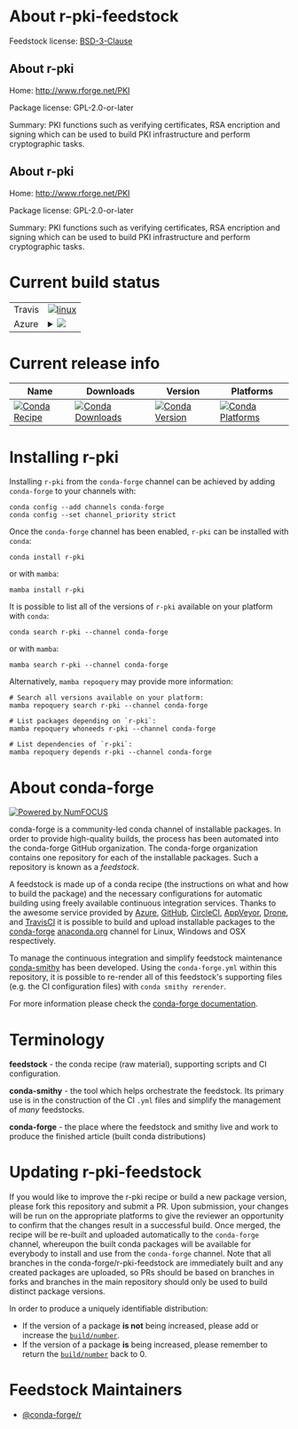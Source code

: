 About r-pki-feedstock
=====================

Feedstock license: [BSD-3-Clause](https://github.com/conda-forge/r-pki-feedstock/blob/main/LICENSE.txt)


About r-pki
-----------

Home: http://www.rforge.net/PKI

Package license: GPL-2.0-or-later

Summary: PKI functions such as verifying certificates, RSA encription and signing which can be used to build PKI infrastructure and perform cryptographic tasks.

About r-pki
-----------

Home: http://www.rforge.net/PKI

Package license: GPL-2.0-or-later

Summary: PKI functions such as verifying certificates, RSA encription and signing which can be used to build PKI infrastructure and perform cryptographic tasks.

Current build status
====================


<table><tr>
    <td>Travis</td>
    <td>
      <a href="https://app.travis-ci.com/conda-forge/r-pki-feedstock">
        <img alt="linux" src="https://img.shields.io/travis/com/conda-forge/r-pki-feedstock/main.svg?label=Linux">
      </a>
    </td>
  </tr>
    
  <tr>
    <td>Azure</td>
    <td>
      <details>
        <summary>
          <a href="https://dev.azure.com/conda-forge/feedstock-builds/_build/latest?definitionId=1446&branchName=main">
            <img src="https://dev.azure.com/conda-forge/feedstock-builds/_apis/build/status/r-pki-feedstock?branchName=main">
          </a>
        </summary>
        <table>
          <thead><tr><th>Variant</th><th>Status</th></tr></thead>
          <tbody><tr>
              <td>linux_64_r_base4.3</td>
              <td>
                <a href="https://dev.azure.com/conda-forge/feedstock-builds/_build/latest?definitionId=1446&branchName=main">
                  <img src="https://dev.azure.com/conda-forge/feedstock-builds/_apis/build/status/r-pki-feedstock?branchName=main&jobName=linux&configuration=linux%20linux_64_r_base4.3" alt="variant">
                </a>
              </td>
            </tr><tr>
              <td>linux_64_r_base4.4</td>
              <td>
                <a href="https://dev.azure.com/conda-forge/feedstock-builds/_build/latest?definitionId=1446&branchName=main">
                  <img src="https://dev.azure.com/conda-forge/feedstock-builds/_apis/build/status/r-pki-feedstock?branchName=main&jobName=linux&configuration=linux%20linux_64_r_base4.4" alt="variant">
                </a>
              </td>
            </tr><tr>
              <td>linux_aarch64_r_base4.3</td>
              <td>
                <a href="https://dev.azure.com/conda-forge/feedstock-builds/_build/latest?definitionId=1446&branchName=main">
                  <img src="https://dev.azure.com/conda-forge/feedstock-builds/_apis/build/status/r-pki-feedstock?branchName=main&jobName=linux&configuration=linux%20linux_aarch64_r_base4.3" alt="variant">
                </a>
              </td>
            </tr><tr>
              <td>linux_aarch64_r_base4.4</td>
              <td>
                <a href="https://dev.azure.com/conda-forge/feedstock-builds/_build/latest?definitionId=1446&branchName=main">
                  <img src="https://dev.azure.com/conda-forge/feedstock-builds/_apis/build/status/r-pki-feedstock?branchName=main&jobName=linux&configuration=linux%20linux_aarch64_r_base4.4" alt="variant">
                </a>
              </td>
            </tr><tr>
              <td>linux_ppc64le_r_base4.3</td>
              <td>
                <a href="https://dev.azure.com/conda-forge/feedstock-builds/_build/latest?definitionId=1446&branchName=main">
                  <img src="https://dev.azure.com/conda-forge/feedstock-builds/_apis/build/status/r-pki-feedstock?branchName=main&jobName=linux&configuration=linux%20linux_ppc64le_r_base4.3" alt="variant">
                </a>
              </td>
            </tr><tr>
              <td>linux_ppc64le_r_base4.4</td>
              <td>
                <a href="https://dev.azure.com/conda-forge/feedstock-builds/_build/latest?definitionId=1446&branchName=main">
                  <img src="https://dev.azure.com/conda-forge/feedstock-builds/_apis/build/status/r-pki-feedstock?branchName=main&jobName=linux&configuration=linux%20linux_ppc64le_r_base4.4" alt="variant">
                </a>
              </td>
            </tr><tr>
              <td>osx_64_r_base4.3</td>
              <td>
                <a href="https://dev.azure.com/conda-forge/feedstock-builds/_build/latest?definitionId=1446&branchName=main">
                  <img src="https://dev.azure.com/conda-forge/feedstock-builds/_apis/build/status/r-pki-feedstock?branchName=main&jobName=osx&configuration=osx%20osx_64_r_base4.3" alt="variant">
                </a>
              </td>
            </tr><tr>
              <td>osx_64_r_base4.4</td>
              <td>
                <a href="https://dev.azure.com/conda-forge/feedstock-builds/_build/latest?definitionId=1446&branchName=main">
                  <img src="https://dev.azure.com/conda-forge/feedstock-builds/_apis/build/status/r-pki-feedstock?branchName=main&jobName=osx&configuration=osx%20osx_64_r_base4.4" alt="variant">
                </a>
              </td>
            </tr><tr>
              <td>osx_arm64_r_base4.3</td>
              <td>
                <a href="https://dev.azure.com/conda-forge/feedstock-builds/_build/latest?definitionId=1446&branchName=main">
                  <img src="https://dev.azure.com/conda-forge/feedstock-builds/_apis/build/status/r-pki-feedstock?branchName=main&jobName=osx&configuration=osx%20osx_arm64_r_base4.3" alt="variant">
                </a>
              </td>
            </tr><tr>
              <td>osx_arm64_r_base4.4</td>
              <td>
                <a href="https://dev.azure.com/conda-forge/feedstock-builds/_build/latest?definitionId=1446&branchName=main">
                  <img src="https://dev.azure.com/conda-forge/feedstock-builds/_apis/build/status/r-pki-feedstock?branchName=main&jobName=osx&configuration=osx%20osx_arm64_r_base4.4" alt="variant">
                </a>
              </td>
            </tr><tr>
              <td>win_64_r_base4.3</td>
              <td>
                <a href="https://dev.azure.com/conda-forge/feedstock-builds/_build/latest?definitionId=1446&branchName=main">
                  <img src="https://dev.azure.com/conda-forge/feedstock-builds/_apis/build/status/r-pki-feedstock?branchName=main&jobName=win&configuration=win%20win_64_r_base4.3" alt="variant">
                </a>
              </td>
            </tr><tr>
              <td>win_64_r_base4.4</td>
              <td>
                <a href="https://dev.azure.com/conda-forge/feedstock-builds/_build/latest?definitionId=1446&branchName=main">
                  <img src="https://dev.azure.com/conda-forge/feedstock-builds/_apis/build/status/r-pki-feedstock?branchName=main&jobName=win&configuration=win%20win_64_r_base4.4" alt="variant">
                </a>
              </td>
            </tr>
          </tbody>
        </table>
      </details>
    </td>
  </tr>
</table>

Current release info
====================

| Name | Downloads | Version | Platforms |
| --- | --- | --- | --- |
| [![Conda Recipe](https://img.shields.io/badge/recipe-r--pki-green.svg)](https://anaconda.org/conda-forge/r-pki) | [![Conda Downloads](https://img.shields.io/conda/dn/conda-forge/r-pki.svg)](https://anaconda.org/conda-forge/r-pki) | [![Conda Version](https://img.shields.io/conda/vn/conda-forge/r-pki.svg)](https://anaconda.org/conda-forge/r-pki) | [![Conda Platforms](https://img.shields.io/conda/pn/conda-forge/r-pki.svg)](https://anaconda.org/conda-forge/r-pki) |

Installing r-pki
================

Installing `r-pki` from the `conda-forge` channel can be achieved by adding `conda-forge` to your channels with:

```
conda config --add channels conda-forge
conda config --set channel_priority strict
```

Once the `conda-forge` channel has been enabled, `r-pki` can be installed with `conda`:

```
conda install r-pki
```

or with `mamba`:

```
mamba install r-pki
```

It is possible to list all of the versions of `r-pki` available on your platform with `conda`:

```
conda search r-pki --channel conda-forge
```

or with `mamba`:

```
mamba search r-pki --channel conda-forge
```

Alternatively, `mamba repoquery` may provide more information:

```
# Search all versions available on your platform:
mamba repoquery search r-pki --channel conda-forge

# List packages depending on `r-pki`:
mamba repoquery whoneeds r-pki --channel conda-forge

# List dependencies of `r-pki`:
mamba repoquery depends r-pki --channel conda-forge
```


About conda-forge
=================

[![Powered by
NumFOCUS](https://img.shields.io/badge/powered%20by-NumFOCUS-orange.svg?style=flat&colorA=E1523D&colorB=007D8A)](https://numfocus.org)

conda-forge is a community-led conda channel of installable packages.
In order to provide high-quality builds, the process has been automated into the
conda-forge GitHub organization. The conda-forge organization contains one repository
for each of the installable packages. Such a repository is known as a *feedstock*.

A feedstock is made up of a conda recipe (the instructions on what and how to build
the package) and the necessary configurations for automatic building using freely
available continuous integration services. Thanks to the awesome service provided by
[Azure](https://azure.microsoft.com/en-us/services/devops/), [GitHub](https://github.com/),
[CircleCI](https://circleci.com/), [AppVeyor](https://www.appveyor.com/),
[Drone](https://cloud.drone.io/welcome), and [TravisCI](https://travis-ci.com/)
it is possible to build and upload installable packages to the
[conda-forge](https://anaconda.org/conda-forge) [anaconda.org](https://anaconda.org/)
channel for Linux, Windows and OSX respectively.

To manage the continuous integration and simplify feedstock maintenance
[conda-smithy](https://github.com/conda-forge/conda-smithy) has been developed.
Using the ``conda-forge.yml`` within this repository, it is possible to re-render all of
this feedstock's supporting files (e.g. the CI configuration files) with ``conda smithy rerender``.

For more information please check the [conda-forge documentation](https://conda-forge.org/docs/).

Terminology
===========

**feedstock** - the conda recipe (raw material), supporting scripts and CI configuration.

**conda-smithy** - the tool which helps orchestrate the feedstock.
                   Its primary use is in the construction of the CI ``.yml`` files
                   and simplify the management of *many* feedstocks.

**conda-forge** - the place where the feedstock and smithy live and work to
                  produce the finished article (built conda distributions)


Updating r-pki-feedstock
========================

If you would like to improve the r-pki recipe or build a new
package version, please fork this repository and submit a PR. Upon submission,
your changes will be run on the appropriate platforms to give the reviewer an
opportunity to confirm that the changes result in a successful build. Once
merged, the recipe will be re-built and uploaded automatically to the
`conda-forge` channel, whereupon the built conda packages will be available for
everybody to install and use from the `conda-forge` channel.
Note that all branches in the conda-forge/r-pki-feedstock are
immediately built and any created packages are uploaded, so PRs should be based
on branches in forks and branches in the main repository should only be used to
build distinct package versions.

In order to produce a uniquely identifiable distribution:
 * If the version of a package **is not** being increased, please add or increase
   the [``build/number``](https://docs.conda.io/projects/conda-build/en/latest/resources/define-metadata.html#build-number-and-string).
 * If the version of a package **is** being increased, please remember to return
   the [``build/number``](https://docs.conda.io/projects/conda-build/en/latest/resources/define-metadata.html#build-number-and-string)
   back to 0.

Feedstock Maintainers
=====================

* [@conda-forge/r](https://github.com/orgs/conda-forge/teams/r/)

